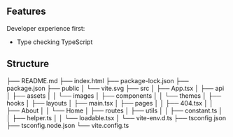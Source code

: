 ## Features

Developer experience first:

- Type checking TypeScript

## Structure

├── README.md
├── index.html
├── package-lock.json
├── package.json
├── public
│ └── vite.svg
├── src
│ ├── App.tsx
│ ├── api
│ ├── assets
│ │ └── images
│ ├── components
│ │ └── themes
│ ├── hooks
│ ├── layouts
│ ├── main.tsx
│ ├── pages
│ │ ├── 404.tsx
│ │ ├── About
│ │ └── Home
│ ├── routes
│ ├── utils
│ │ ├── constant.ts
│ │ ├── helper.ts
│ │ └── loadable.tsx
│ └── vite-env.d.ts
├── tsconfig.json
├── tsconfig.node.json
└── vite.config.ts
